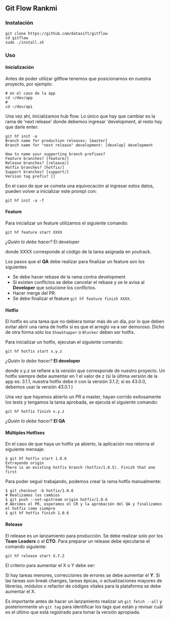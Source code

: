 ## Git Flow Rankmi

### Instalación

    git clone https://github.com/datasift/gitflow
    cd gitflow
    sudo ./install.sh

### Uso

#### Inicialización

Antes de poder utilizar gitflow tenemos que posicionarnos en nuestra proyecto, por ejemplo:

    # en el caso de la app
    cd ~/dev/app 
    # 
    cd ~/dev/api

Una vez ahí, inicializamos hub flow. Lo único que hay que cambiar es la rama de 'next release' donde debemos ingresar 'development, al resto hay que darle enter:
    
    git hf init -a
    Branch name for production releases: [master]
    Branch name for "next release" development: [develop] development

    How to name your supporting branch prefixes?
    Feature branches? [feature/]
    Release branches? [release/]
    Hotfix branches? [hotfix/]
    Support branches? [support/]
    Version tag prefix? []

En el caso de que se cometa una equivocación al ingresar estos datos, pueden volver a inicializar este prompt con:

    git hf init -a -f

#### Feature

Para inicializar un feature utilizamos el siguiente comando:

    git hf feature start XXXX

*¿Quién lo debe hacer?* El developer

donde XXXX corresponde al código de la tarea asignada en youtrack.

Los pasos que el **QA** debe realizar para finalizar un feature son los siguientes
* Se debe hacer rebase de la rama contra development
* Si existen conflictos se debe cancelar el rebase y se le avisa al **Developer** que solucione los conflictos.
* Hacer merge del PR.
* Se debe finalizar el feature `git hf feature finish XXXX`. 


#### Hotfix

El hotfix es una tarea que no debiera tomar más de un día, por lo que deben evitar abrir una rama de hotfix si es que el arreglo va a ser demoroso. Dicho de otra forma sólo los `ShowStopper` o `Blocker` deben ser hotfix.

Para inicializar un hotfix, ejecutan el siguiente comando:

    git hf hotfix start x.y.z

*¿Quién lo debe hacer?* **El developer**

donde x.y.z se refiere a la versión que corresponde de nuestro proyecto. Un hotfix siempre debe aumentar en 1 el valor de z (si la última versión de la app es: 3.1.1, nuestra hotfix debe ir con la versión 3.1.2; si es 43.0.0, debemos usar la versión 43.0.1 )

Una vez que hayamos abierto un PR a master, hayan corrido exitosamente los tests y tengamos la tarea aprobada, se ejecuta el siguiente comando:

    git hf hotfix finish x.y.z

*¿Quién lo debe hacer?* **El QA**

#### Múltiples Hotfixes

En el caso de que haya un hotfix ya abierto, la aplicación nos retorna el siguiente mensaje:

    $ git hf hotfix start 1.0.6
    Extrayendo origin
    There is an existing hotfix branch (hotfix/1.0.5). Finish that one first

Para poder seguir trabajando, podemos crear la rama hotfix manualmente:

    $ git checkout -b hotfix/1.0.6
    # Realizamos los cambios
    $ git push --set-upstream origin hotfix/1.0.6
    # Abrimos el PR, esperamos el CR y la aprobación del QA y finalizamos el hotfix como siempre
    $ git hf hotfix finish 1.0.6

#### Release

El release es un lanzamiento para producción. Se debe realizar solo por los **Team Leaders** o el **CTO**.
Para preparar un release debe ejecutarse el comando siguiente:

`git hf release start X.Y.Z`

El criterio para aumentar el X o Y debe ser:

Si hay tareas menores, correcciones de errores se debe aumentar el **Y**. Si las tareas son break changes, tareas épicas, o actualizaciones mayores de librerías, módulos o refactor de códigos vitales para la plataforma se debe aumentar el X.

Es importante antes de hacer un lanzamiento realizar un `git fetch --all` y posteriormente un `git tag` para identificar los tags que están y revisar cuál es el último que está registrado para tomar la versión apropiada.

